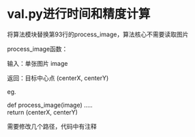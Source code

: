 # val.py进行时间和精度计算

将算法模块替换第93行的process_image，算法核心不需要读取图片

process_image函数：

输入：单张图片 image

返回：目标中心点 (centerX, centerY)

eg.

def process_image(image)
    .....    
return (centerX, centerY)

需要修改几个路径，代码中有注释
